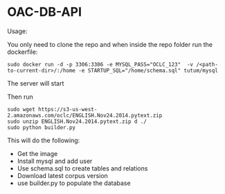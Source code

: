 OAC-DB-API
==========

Usage:

You only need to clone the repo and when inside the repo folder run the dockerfile:

    sudo docker run -d -p 3306:3306 -e MYSQL_PASS="OCLC_123"  -v /<path-to-current-dir>/:/home -e STARTUP_SQL="/home/schema.sql" tutum/mysql

The server will start

Then run

    sudo wget https://s3-us-west-2.amazonaws.com/oclc/ENGLISH.Nov24.2014.pytext.zip
    sudo unzip ENGLISH.Nov24.2014.pytext.zip d ./
    sudo python builder.py

This will do the following:
- Get the image
- Install mysql and add user
- Use schema.sql to create tables and relations
- Download latest corpus version
- use builder.py to populate the database

